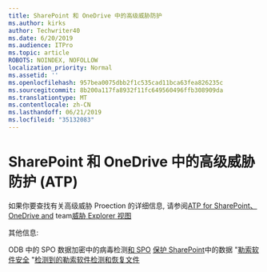 ```yaml
---
title: SharePoint 和 OneDrive 中的高级威胁防护
ms.author: kirks
author: Techwriter40
ms.date: 6/20/2019
ms.audience: ITPro
ms.topic: article
ROBOTS: NOINDEX, NOFOLLOW
localization_priority: Normal
ms.assetid: ''
ms.openlocfilehash: 957bea0075dbb2f1c535cad11bca63fea826235c
ms.sourcegitcommit: 8b200a117fa8932f11fc649560496ffb308909da
ms.translationtype: MT
ms.contentlocale: zh-CN
ms.lasthandoff: 06/21/2019
ms.locfileid: "35132083"
---
```

# <a name="advanced-threat-protection-atp-in-sharepoint-and-onedrive"></a>SharePoint 和 OneDrive 中的高级威胁防护 (ATP)

如果你要查找有关高级威胁 Proection 的详细信息, 请参阅[ATP for SharePoint、OneDrive and](https://docs.microsoft.com/en-us/office365/securitycompliance/atp-for-spo-odb-and-teams)
team[威胁 Explorer 视图](https://docs.microsoft.com/en-us/office365/securitycompliance/threat-explorer-views)

其他信息:

[](https://docs.microsoft.com/en-us/office365/securitycompliance/virus-detection-in-spo)
ODB 中的 SPO 数据加密中的病毒检测[和 SPO](https://docs.microsoft.com/en-us/office365/securitycompliance/data-encryption-in-odb-and-spo)
[保护 SharePoint](https://docs.microsoft.com/en-us/sharepoint/safeguarding-your-data)中的数据 "[勒索软件安全](https://docs.microsoft.com/en-us/windows/security/threat-protection/intelligence/ransomware-malware)
"[检测到的勒索软件检测和恢复文件](https://support.office.com/en-ie/article/Ransomware-detection-and-recovering-your-files-0d90ec50-6bfd-40f4-acc7-b8c12c73637f)